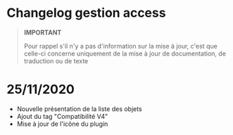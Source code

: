 # Changelog gestion access

>**IMPORTANT**
>
>Pour rappel s'il n'y a pas d'information sur la mise à jour, c'est que celle-ci concerne uniquement de la mise à jour de documentation, de traduction ou de texte

# 25/11/2020

- Nouvelle présentation de la liste des objets
- Ajout du tag "Compatibilité V4"
- Mise à jour de l'icône du plugin
